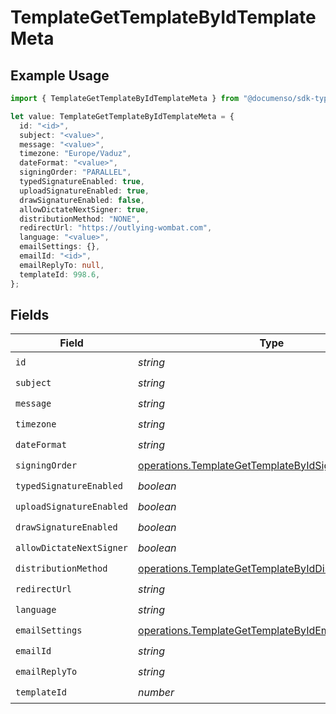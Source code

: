 # TemplateGetTemplateByIdTemplateMeta

## Example Usage

```typescript
import { TemplateGetTemplateByIdTemplateMeta } from "@documenso/sdk-typescript/models/operations";

let value: TemplateGetTemplateByIdTemplateMeta = {
  id: "<id>",
  subject: "<value>",
  message: "<value>",
  timezone: "Europe/Vaduz",
  dateFormat: "<value>",
  signingOrder: "PARALLEL",
  typedSignatureEnabled: true,
  uploadSignatureEnabled: true,
  drawSignatureEnabled: false,
  allowDictateNextSigner: true,
  distributionMethod: "NONE",
  redirectUrl: "https://outlying-wombat.com",
  language: "<value>",
  emailSettings: {},
  emailId: "<id>",
  emailReplyTo: null,
  templateId: 998.6,
};
```

## Fields

| Field                                                                                                                        | Type                                                                                                                         | Required                                                                                                                     | Description                                                                                                                  |
| ---------------------------------------------------------------------------------------------------------------------------- | ---------------------------------------------------------------------------------------------------------------------------- | ---------------------------------------------------------------------------------------------------------------------------- | ---------------------------------------------------------------------------------------------------------------------------- |
| `id`                                                                                                                         | *string*                                                                                                                     | :heavy_check_mark:                                                                                                           | N/A                                                                                                                          |
| `subject`                                                                                                                    | *string*                                                                                                                     | :heavy_check_mark:                                                                                                           | N/A                                                                                                                          |
| `message`                                                                                                                    | *string*                                                                                                                     | :heavy_check_mark:                                                                                                           | N/A                                                                                                                          |
| `timezone`                                                                                                                   | *string*                                                                                                                     | :heavy_check_mark:                                                                                                           | N/A                                                                                                                          |
| `dateFormat`                                                                                                                 | *string*                                                                                                                     | :heavy_check_mark:                                                                                                           | N/A                                                                                                                          |
| `signingOrder`                                                                                                               | [operations.TemplateGetTemplateByIdSigningOrder](../../models/operations/templategettemplatebyidsigningorder.md)             | :heavy_check_mark:                                                                                                           | N/A                                                                                                                          |
| `typedSignatureEnabled`                                                                                                      | *boolean*                                                                                                                    | :heavy_check_mark:                                                                                                           | N/A                                                                                                                          |
| `uploadSignatureEnabled`                                                                                                     | *boolean*                                                                                                                    | :heavy_check_mark:                                                                                                           | N/A                                                                                                                          |
| `drawSignatureEnabled`                                                                                                       | *boolean*                                                                                                                    | :heavy_check_mark:                                                                                                           | N/A                                                                                                                          |
| `allowDictateNextSigner`                                                                                                     | *boolean*                                                                                                                    | :heavy_check_mark:                                                                                                           | N/A                                                                                                                          |
| `distributionMethod`                                                                                                         | [operations.TemplateGetTemplateByIdDistributionMethod](../../models/operations/templategettemplatebyiddistributionmethod.md) | :heavy_check_mark:                                                                                                           | N/A                                                                                                                          |
| `redirectUrl`                                                                                                                | *string*                                                                                                                     | :heavy_check_mark:                                                                                                           | N/A                                                                                                                          |
| `language`                                                                                                                   | *string*                                                                                                                     | :heavy_check_mark:                                                                                                           | N/A                                                                                                                          |
| `emailSettings`                                                                                                              | [operations.TemplateGetTemplateByIdEmailSettings](../../models/operations/templategettemplatebyidemailsettings.md)           | :heavy_check_mark:                                                                                                           | N/A                                                                                                                          |
| `emailId`                                                                                                                    | *string*                                                                                                                     | :heavy_check_mark:                                                                                                           | N/A                                                                                                                          |
| `emailReplyTo`                                                                                                               | *string*                                                                                                                     | :heavy_check_mark:                                                                                                           | N/A                                                                                                                          |
| `templateId`                                                                                                                 | *number*                                                                                                                     | :heavy_check_mark:                                                                                                           | N/A                                                                                                                          |